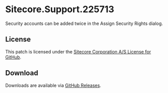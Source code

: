 # Sitecore.Support.225713
Security accounts can be added twice in the Assign Security Rights dialog.

## License  
This patch is licensed under the [Sitecore Corporation A/S License for GitHub](https://github.com/sitecoresupport/Sitecore.Support.225713/blob/master/LICENSE).  

## Download  
Downloads are available via [GitHub Releases](https://github.com/sitecoresupport/Sitecore.Support.225713/releases).  

